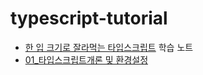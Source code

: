 ﻿# typescript-tutorial
- [한 입 크기로 잘라먹는 타입스크립트](https://inf.run/EvrS5) 학습 노트
- [01_타입스크립트개론 및 환경설정](docs/01_타입스크립트개론및환경설정.md)
